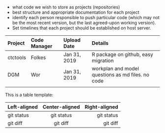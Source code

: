 * what code we wish to store as projects (repositories)
* best structure and appropriate documentation for each project
* identify each person responsible to push particular code (which may not be the most recent version, but the last agreed-upon working version).
* Set timelines that each project should be established on host server.

| Project | Code Manager | Upload Date | Details|
| :---    |     :---     |   :--- |    :--- |
| ctctools  | Folkes   | Jan 31, 2019   | R package on github, easy migration 
| DGM | Wor | Jan 31, 2019 | workplan and model questions as md files. no code
|     |     |              |



This is a table template:

| Left-aligned | Center-aligned | Right-aligned |
| :---         |     :---:      |          ---: |
| git status   | git status     | git status    |
| git diff     | git diff       | git diff      |
